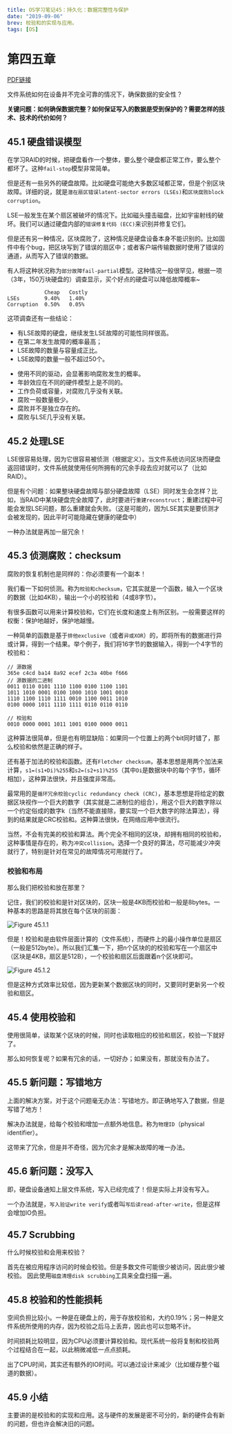 ```yaml lw-blog-meta
title: OS学习笔记45：持久化：数据完整性与保护
date: "2019-09-06"
brev: 校验和的实现与应用。
tags: [OS]
```


# 第四五章 <Data Integrity and Protection>

[PDF链接](http://pages.cs.wisc.edu/~remzi/OSTEP/file-integrity.pdf)

文件系统如何在设备并不完全可靠的情况下，确保数据的安全性？

**关键问题：如何确保数据完整？如何保证写入的数据是受到保护的？需要怎样的技术、技术的代价如何？**

## 45.1 硬盘错误模型

在学习RAID的时候，把硬盘看作一个整体，要么整个硬盘都正常工作，要么整个都坏了。这种`fail-stop`模型非常简单。

但是还有一些另外的硬盘故障。比如硬盘可能绝大多数区域都正常，但是个别区块故障。详细的说，就是`潜在扇区错误latent-sector errors (LSEs)`和`区块腐败block corruption`。

LSE一般发生在某个扇区被破坏的情况下。比如磁头撞击磁盘，比如宇宙射线的破坏。我们可以通过硬盘内部的`错误修复代码 (ECC)`来识别并修复它们。

但是还有另一种情况，区块腐败了，这种情况是硬盘设备本身不能识别的。比如固件中有个bug，把区块写到了错误的扇区中；或者客户端传输数据时使用了错误的通道，从而写入了错误的数据。

有人将这种状况称为`部分故障fail-partial`模型。这种情况一般很罕见，根据一项（3年，150万块硬盘的）调查显示，买个好点的硬盘可以降低故障概率~

```text
            Cheap   Costly
LSEs        9.40%   1.40%
Corruption  0.50%   0.05%
```

这项调查还有一些结论：

- 有LSE故障的硬盘，继续发生LSE故障的可能性同样很高。
- 在第二年发生故障的概率最高；
- LSE故障的数量与容量成正比。
- LSE故障的数量一般不超过50个。

+ 使用不同的驱动，会显著影响腐败发生的概率。
+ 年龄效应在不同的硬件模型上是不同的。
+ 工作负荷或容量，对腐败几乎没有关联。
+ 腐败一般数量极少。
+ 腐败并不是独立存在的。
+ 腐败与LSE几乎没有关联。

## 45.2 处理LSE

LSE很容易处理，因为它很容易被侦测（根据定义）。当文件系统访问区块而硬盘返回错误时，文件系统就使用任何所拥有的冗余手段去应对就可以了（比如RAID）。

但是有个问题：如果整块硬盘故障与部分硬盘故障（LSE）同时发生会怎样？比如，当RAID中某块硬盘完全故障了，此时要进行`重建reconstruct`；重建过程中可能会发现LSE问题，那么重建就会失败。（这是可能的，因为LSE其实是要侦测才会被发现的，因此平时可能隐藏在健康的硬盘中）

一种办法就是再加一层冗余！

## 45.3 侦测腐败：checksum

腐败的恢复机制也是同样的：你必须要有一个副本！

我们看一下如何侦测。称为`校验和checksum`，它其实就是一个函数，输入一个区块的数据（比如4KB），输出一个小的校验和（4或8字节）。

有很多函数可以用来计算校验和，它们在长度和速度上有所区别。一般需要这样的权衡：保护地越好，保护地越慢。

一种简单的函数是基于`排他exclusive`（或者`异或XOR`）的，即将所有的数据进行异或计算，得到一个结果。举个例子，我们将16字节的数据输入，得到一个4字节的校验和：

```text
// 源数据
365e c4cd ba14 8a92 ecef 2c3a 40be f666
// 源数据的二进制
0011 0110 0101 1110 1100 0100 1100 1101
1011 1010 0001 0100 1000 1010 1001 0010
1110 1100 1110 1111 0010 1100 0011 1010
0100 0000 1011 1110 1111 0110 0110 0110

// 校验和
0010 0000 0001 1011 1001 0100 0000 0011
```

这种算法很简单，但是也有明显缺陷：如果同一个位置上的两个bit同时错了，那么校验和依然是正确的样子。

还有基于加法的校验和函数。还有`Fletcher checksum`，基本思想是用两个加法来计算，`s1=(s1+Di)%255`和`s2=(s2+s1)%255`（其中`Di`是数据块中的每个字节，循环相加），这种算法很快，并且强度非常高。

最常用的是`循环冗余校验cyclic redundancy check (CRC)`，基本思想是将给定的数据区块视作一个巨大的数字（其实就是二进制位的组合），用这个巨大的数字除以一个约定俗成的数字k（当然不能直接除，要实现一个巨大数字的除法算法），得到的结果就是CRC校验和。这种算法很快，在网络应用中很流行。

当然，不会有完美的校验和算法。两个完全不相同的区块，却拥有相同的校验和，这种事情是存在的，称为`冲突collision`。选择一个良好的算法，尽可能减少冲突就行了，特别是针对在常见的故障情况可用就行了。

### 校验和布局

那么我们把校验和放在那里？

记住，我们的校验和是针对区块的，区块一般是4KB而校验和一般是8bytes。一种基本的思路是将其放在每个区块的前面：

![Figure 45.1.1](https://saodd.github.io/tech-blog-pic/2019/2019-09-06-Fig-45-1-1.png)

但是！校验和是由软件层面计算的（文件系统），而硬件上的最小操作单位是扇区（一般是512byte）。所以我们汇集一下，把n个区块的的校验和写在一个扇区中（区块是4KB，扇区是512B），一个校验和扇区后面跟着n个区块即可。

![Figure 45.1.2](https://saodd.github.io/tech-blog-pic/2019/2019-09-06-Fig-45-1-2.png)

但是这种方式效率比较低，因为更新某个数据区块的同时，又要同时更新另一个校验和扇区。

## 45.4 使用校验和

使用很简单，读取某个区块的时候，同时也读取相应的校验和扇区，校验一下就好了。

那么如何恢复呢？如果有冗余的话，一切好办；如果没有，那就没有办法了。

## 45.5 新问题：写错地方

上面的解决方案，对于这个问题毫无办法：写错地方。即正确地写入了数据，但是写错了地方！

解决办法就是，给每个校验和增加一点额外地信息。称为`物理ID`（physical identifier）。

这带来了冗余，但是并不奇怪，因为冗余才是解决故障的唯一办法。

## 45.6 新问题：没写入

即，硬盘设备通知上层文件系统，写入已经完成了！但是实际上并没有写入。

一个办法就是，`写入验证write verify`或者叫`写后读read-after-write`，但是这样会增加IO负担。

## 45.7 Scrubbing

什么时候校验和会用来校验？

首先在被应用程序访问的时候会校验。但是多数文件可能很少被访问，因此很少被校验。
因此使用`磁盘清理disk scrubbing`工具来全盘扫描一遍。

## 45.8 校验和的性能损耗

空间负担比较小。一种是在硬盘上的，用于存放校验和，大约0.19%；另一种是文件系统所使用的内存，因为校验之后马上丢弃，因此也可以忽略不计。

时间损耗比较明显，因为CPU必须要计算校验和。现代系统一般将复制和校验两个过程结合在一起，以此稍微减低一点点损耗。

出了CPU时间，其实还有额外的IO时间。可以通过设计来减少（比如缓存整个磁道的数据）。

## 45.9 小结

主要讲的是校验和的实现和应用。这与硬件的发展是密不可分的，新的硬件会有新的问题，但也许会解决旧的问题。
